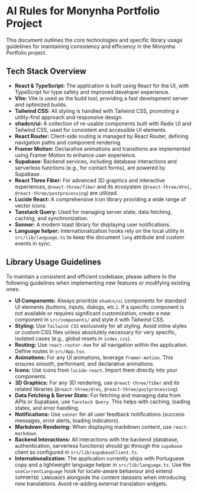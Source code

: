 # AI Rules for Monynha Portfolio Project

This document outlines the core technologies and specific library usage guidelines for maintaining consistency and efficiency in the Monynha Portfolio project.

## Tech Stack Overview

*   **React & TypeScript:** The application is built using React for the UI, with TypeScript for type safety and improved developer experience.
*   **Vite:** Vite is used as the build tool, providing a fast development server and optimized builds.
*   **Tailwind CSS:** All styling is handled with Tailwind CSS, promoting a utility-first approach and responsive design.
*   **shadcn/ui:** A collection of re-usable components built with Radix UI and Tailwind CSS, used for consistent and accessible UI elements.
*   **React Router:** Client-side routing is managed by React Router, defining navigation paths and component rendering.
*   **Framer Motion:** Declarative animations and transitions are implemented using Framer Motion to enhance user experience.
*   **Supabase:** Backend services, including database interactions and serverless functions (e.g., for contact forms), are powered by Supabase.
*   **React Three Fiber:** For advanced 3D graphics and interactive experiences, `@react-three/fiber` and its ecosystem (`@react-three/drei`, `@react-three/postprocessing`) are utilized.
*   **Lucide React:** A comprehensive icon library providing a wide range of vector icons.
*   **Tanstack Query:** Used for managing server state, data fetching, caching, and synchronization.
*   **Sonner:** A modern toast library for displaying user notifications.
*   **Language helper:** Internationalization hooks rely on the local utility in `src/lib/language.ts` to keep the document `lang` attribute and custom events in sync.

## Library Usage Guidelines

To maintain a consistent and efficient codebase, please adhere to the following guidelines when implementing new features or modifying existing ones:

*   **UI Components:** Always prioritize `shadcn/ui` components for standard UI elements (buttons, inputs, dialogs, etc.). If a specific component is not available or requires significant customization, create a new component in `src/components/` and style it with Tailwind CSS.
*   **Styling:** Use `Tailwind CSS` exclusively for all styling. Avoid inline styles or custom CSS files unless absolutely necessary for very specific, isolated cases (e.g., global resets in `index.css`).
*   **Routing:** Use `react-router-dom` for all navigation within the application. Define routes in `src/App.tsx`.
*   **Animations:** For any UI animations, leverage `framer-motion`. This ensures smooth, performant, and declarative animations.
*   **Icons:** Use icons from `lucide-react`. Import them directly into your components.
*   **3D Graphics:** For any 3D rendering, use `@react-three/fiber` and its related libraries (`@react-three/drei`, `@react-three/postprocessing`).
*   **Data Fetching & Server State:** For fetching and managing data from APIs or Supabase, use `Tanstack Query`. This helps with caching, loading states, and error handling.
*   **Notifications:** Use `sonner` for all user feedback notifications (success messages, error alerts, loading indicators).
*   **Markdown Rendering:** When displaying markdown content, use `react-markdown`.
*   **Backend Interactions:** All interactions with the backend (database, authentication, serverless functions) should go through the `supabase` client as configured in `src/lib/supabaseClient.ts`.
*   **Internationalization:** The application currently ships with Portuguese copy and a lightweight language helper in `src/lib/language.ts`. Use the `useCurrentLanguage` hook for locale-aware behaviour and extend `SUPPORTED_LANGUAGES` alongside the content datasets when introducing new translations. Avoid re-adding external translation widgets.